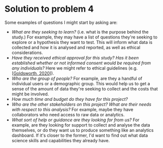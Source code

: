 # Solution to problem 4

Some examples of questions I might start by asking are:

+ *What are they seeking to learn?* (i.e. what is the purpose behind the study.) For example, they may have a list of questions they're seeking to explore or a hypothesis they want to test. This will inform what data is collected and how it is analysed and reported, as well as ethical considerations.
+ *Have they received ethical approval for this study? Has it been established whether or not informed consent would be required from any individuals?* Here we might refer to ethical guidelines (e.g. [[Goldsworth, 2020](https://www.ucl.ac.uk/data-protection/sites/data-protection/files/using-twitter-research-v1.0.pdf)]).
+ *Who are the group of people?* For example, are they a handful of individual users or a demographic group. This would help us to get a sense of the amount of data they're seeking to collect and the costs that might be involved.
+ *How much time and budget do they have for this project?*
+ *Who are the other stakeholders on this project?* *What are their needs with respect to this analysis?* For example, maybe they have collaborators who need access to raw data or analytics.
+ *What sort of help or guidance are they looking for from us?* For example, are they looking for support to collect and analyse the data themselves, or do they want us to produce something like an analytics dashboard. If it's closer to the former, I'd want to find out what data science skills and capabilities they already have.